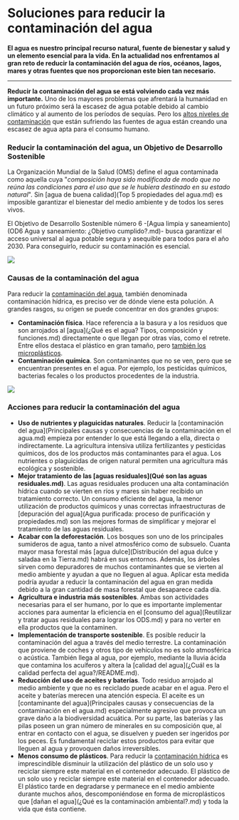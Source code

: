 # Soluciones para reducir la contaminación del agua

**El agua es nuestro principal recurso natural, fuente de bienestar y salud y un elemento esencial para la vida. En la actualidad nos enfrentamos al gran reto de reducir la contaminación del agua de ríos, océanos, lagos, mares y otras fuentes que nos proporcionan este bien tan necesario.**

____

**Reducir la contaminación del agua se está volviendo cada vez más importante.** Uno de los mayores problemas que afrentará la humanidad en un futuro próximo será la escasez de agua potable debido al cambio climático y al aumento de los períodos de sequías. Pero los [altos niveles de contaminación](https://www.fundacionaquae.org/cuanto-sabes-sobre-contaminacion/) que están sufriendo las fuentes de agua están creando una escasez de agua apta para el consumo humano.

### Reducir la contaminación del agua, un Objetivo de Desarrollo Sostenible

La Organización Mundial de la Salud (OMS) define el agua contaminada como aquella cuya "*composición haya sido modificada de modo que no reúna las condiciones para el uso que se le hubiera destinado en su estado natural*". Sin [agua de buena calidad](Top 5 propiedades del agua.md) es imposible garantizar el bienestar del medio ambiente y de todos los seres vivos.

El Objetivo de Desarrollo Sostenible número 6 -[Agua limpia y saneamiento](OD6 Agua y saneamiento: ¿Objetivo cumplido?.md)- busca garantizar el acceso universal al agua potable segura y asequible para todos para el año 2030. Para conseguirlo, reducir su contaminación es esencial.

![](https://www.fundacionaquae.org/wp-content/uploads/2020/05/reducir-la-contaminaci%C3%B3n-del-agua3-2-002.jpg)

### Causas de la contaminación del agua

Para reducir la [contaminación del agua](Principales%causas%y%consecuencias%de%la%contaminación%en%el%agua.md), también denominada contaminación hídrica, es preciso ver de dónde viene esta polución. A grandes rasgos, su origen se puede concentrar en dos grandes grupos:

* **Contaminación física**. Hace referencia a la basura y a los residuos que son arrojados al [agua](¿Qué es el agua? Tipos, composición y funciones.md) directamente o que llegan por otras vías, como el retrete. Entre ellos destaca el plástico en gran tamaño, pero [también los microplásticos](https://www.fundacionaquae.org/doctorados-aquae/microplasticos/).
* **Contaminación química**. Son contaminantes que no se ven, pero que se encuentran presentes en el agua. Por ejemplo, los pesticidas químicos, bacterias fecales o los productos procedentes de la industria.

![](https://www.fundacionaquae.org/wp-content/uploads/2020/05/reducir-la-contaminaci%C3%B3n-del-agua4-2-002.jpg)

### Acciones para reducir la contaminación del agua

* **Uso de nutrientes y plaguicidas naturales**. Reducir la [contaminación del agua](Principales causas y consecuencias de la contaminación en el agua.md) empieza por entender lo que está llegando a ella, directa o indirectamente. La agricultura intensiva utiliza fertilizantes y pesticidas químicos, dos de los productos más contaminantes para el agua. Los nutrientes o plaguicidas de origen natural permiten una agricultura más ecológica y sostenible.
* **Mejor tratamiento de las [aguas residuales](Qué son las aguas residuales.md)**. Las aguas residuales producen una alta contaminación hídrica cuando se vierten en ríos y mares sin haber recibido un tratamiento correcto. Un consumo eficiente del agua, la  menor utilización de productos químicos y unas correctas infraestructuras de [depuración del agua](Agua purificada: proceso de purificación y propiedades.md) son las mejores formas de simplificar y mejorar el tratamiento de las aguas residuales.
* **Acabar con la deforestación**. Los bosques son uno de los principales sumideros de agua, tanto a nivel atmosférico como de subsuelo. Cuanta mayor masa forestal más [agua dulce](Distribución del agua dulce y saladaa en la Tierra.md) habrá en sus entornos. Además, los árboles sirven como depuradores de muchos contaminantes que se vierten al medio ambiente y ayudan a que no lleguen al agua. Aplicar esta medida podría ayudar a reducir la contaminación del agua en gran medida debido a la gran cantidad de masa forestal que desaparece cada día.
* **Agricultura e industria más sostenibles**. Ambas son actividades necesarias para el ser humano, por lo que es importante implementar acciones para aumentar la eficiencia en el [consumo del agua](Reutilizar y tratar aguas residuales para lograr los ODS.md) y para no verter en ella productos que la contaminen.
* **Implementación de transporte sostenible**. Es posible reducir la contaminación del agua a través del medio terrestre. La contaminación que proviene de coches y otros tipo de vehículos no es solo atmosférica o acústica. También llega al agua, por ejemplo, mediante la lluvia ácida que contamina los acuíferos y altera la [calidad del agua](¿Cuál es la calidad perfecta del agua?/README.md).
* **Reducción del uso de aceites y baterías**. Todo residuo arrojado al medio ambiente y que no es reciclado puede acabar en el agua. Pero el aceite y baterías merecen una atención especia. El aceite es un [contaminante del agua](Principales causas y consecuencias de la contaminación en el agua.md) especialmente agresivo que provoca un grave daño a la biodiversidad acuática. Por su parte, las baterías y las pilas poseen un gran número de minerales en su composición que, al entrar en contacto con el agua, se disuelven y pueden ser ingeridos por los peces. Es fundamental reciclar estos productos para evitar que lleguen al agua y provoquen daños irreversibles.
* **Menos consumo de plásticos**. Para reducir la [contaminación hídrica](https://www.fundacionaquae.org/wiki-explora/35_contaminacion/index.html) es imprescindible disminuir la utilización del plástico de un solo uso y reciclar siempre este material en el contenedor adecuado. El plástico de un solo uso y reciclar siempre este material en el contenedor adecuado. El plástico tarde en degradarse y permanece en el medio ambiente durante muchos años, descomponiéndose en forma de microplásticos que [dañan el agua](¿Qué es la contaminación ambiental?.md) y toda la vida que ésta contiene.


